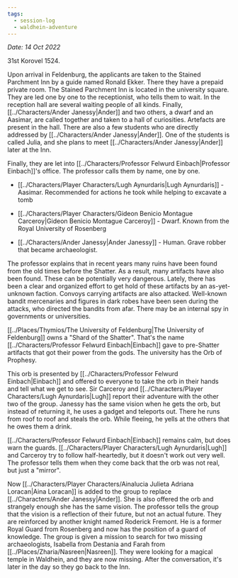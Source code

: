 ```yaml
---
tags:
  - session-log
  - waldhein-adventure
---
```

*Date: 14 Oct 2022*

31st Korovel 1524.

Upon arrival in Feldenburg, the applicants are taken to the Stained Parchment Inn by a guide named Ronald Ekker. There they have a prepaid private room. The Stained Parchment Inn is located in the university square. They are led one by one to the receptionist, who tells them to wait. In the reception hall are several waiting people of all kinds. Finally, [[../Characters/Ander Janessy|Ander]] and two others, a dwarf and an Aasimar, are called together and taken to a hall of curiosities. Artefacts are present in the hall. There are also a few students who are directly addressed by [[../Characters/Ander Janessy|Ander]]. One of the students is called Julia, and she plans to meet [[../Characters/Ander Janessy|Ander]] later at the Inn.

Finally, they are let into [[../Characters/Professor Felwurd Einbach|Professor Einbach]]'s office. The professor calls them by name, one by one.

- [[../Characters/Player Characters/Lugh Aynurdaris|Lugh Aynurdaris]] - Aasimar. Recommended for actions he took while helping to excavate a tomb

- [[../Characters/Player Characters/Gideon Benicio Montague Carceroy|Gideon Benicio Montague Carceroy]] - Dwarf. Known from the Royal University of Rosenberg

- [[../Characters/Ander Janessy|Ander Janessy]] - Human. Grave robber that became archaeologist.

The professor explains that in recent years many ruins have been found from the old times before the Shatter. As a result, many artifacts have also been found. These can be potentially very dangerous. Lately, there has been a clear and organized effort to get hold of these artifacts by an as-yet-unknown faction. Convoys carrying artifacts are also attacked. Well-known bandit mercenaries and figures in dark robes have been seen during the attacks, who directed the bandits from afar. There may be an internal spy in governments or universities.

[[../Places/Thymios/The University of Feldenburg|The University of Feldenburg]] owns a "Shard of the Shatter". That's the name [[../Characters/Professor Felwurd Einbach|Einbach]] gave to pre-Shatter artifacts that got their power from the gods. The university has the Orb of Prophesy.

This orb is presented by [[../Characters/Professor Felwurd Einbach|Einbach]] and offered to everyone to take the orb in their hands and tell what we get to see. Sir Carceroy and [[../Characters/Player Characters/Lugh Aynurdaris|Lugh]] report their adventure with the other two of the group. Janessy has the same vision when he gets the orb, but instead of returning it, he uses a gadget and teleports out. There he runs from roof to roof and steals the orb. While fleeing, he yells at the others that he owes them a drink.

[[../Characters/Professor Felwurd Einbach|Einbach]] remains calm, but does warn the guards. [[../Characters/Player Characters/Lugh Aynurdaris|Lugh]] and Carceroy try to follow half-heartedly, but it doesn't work out very well. The professor tells them when they come back that the orb was not real, but just a "mirror".

Now [[../Characters/Player Characters/Ainalucia Julieta Adriana Loracan|Aina Loracan]] is added to the group to replace [[../Characters/Ander Janessy|Ander]]. She is also offered the orb and strangely enough she has the same vision. The professor tells the group that the vision is a reflection of their future, but not an actual future. They are reinforced by another knight named Roderick Fremont. He is a former Royal Guard from Rosenberg and now has the position of a guard of knowledge. The group is given a mission to search for two missing archaeologists, Isabella from Destania and Farah from [[../Places/Zharia/Nasreen|Nasreen]]. They were looking for a magical temple in Waldhein, and they are now missing. After the conversation, it's later in the day so they go back to the Inn.
